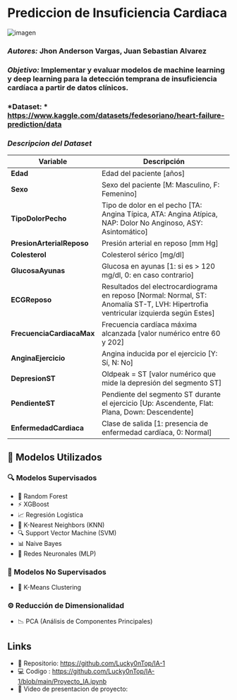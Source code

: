 # Prediccion de Insuficiencia Cardiaca
![imagen](https://api.parashospitals.com/uploads/2021/03/Prevention-of-Heart-Disease.png)

### *Autores:* Jhon Anderson Vargas, Juan Sebastian Alvarez
### *Objetivo:* Implementar y evaluar modelos de machine learning y deep learning para la detección temprana de insuficiencia cardíaca a partir de datos clínicos.
### *Dataset: * https://www.kaggle.com/datasets/fedesoriano/heart-failure-prediction/data
### *Descripcion del Dataset*
| Variable              | Descripción                                                                                                                                 |
|-----------------------|---------------------------------------------------------------------------------------------------------------------------------------------|
| **Edad**              | Edad del paciente [años]                                                                                                                   |
| **Sexo**              | Sexo del paciente [M: Masculino, F: Femenino]                                                                                               |
| **TipoDolorPecho**    | Tipo de dolor en el pecho [TA: Angina Típica, ATA: Angina Atípica, NAP: Dolor No Anginoso, ASY: Asintomático]                              |
| **PresionArterialReposo** | Presión arterial en reposo [mm Hg]                                                                                                 |
| **Colesterol**        | Colesterol sérico [mg/dl]                                                                                                                   |
| **GlucosaAyunas**     | Glucosa en ayunas [1: si es > 120 mg/dl, 0: en caso contrario]                                                                             |
| **ECGReposo**         | Resultados del electrocardiograma en reposo [Normal: Normal, ST: Anomalía ST-T, LVH: Hipertrofia ventricular izquierda según Estes]        |
| **FrecuenciaCardiacaMax** | Frecuencia cardíaca máxima alcanzada [valor numérico entre 60 y 202]                                                             |
| **AnginaEjercicio**   | Angina inducida por el ejercicio [Y: Sí, N: No]                                                                                            |
| **DepresionST**       | Oldpeak = ST [valor numérico que mide la depresión del segmento ST]                                                                       |
| **PendienteST**       | Pendiente del segmento ST durante el ejercicio [Up: Ascendente, Flat: Plana, Down: Descendente]                                           |
| **EnfermedadCardiaca**| Clase de salida [1: presencia de enfermedad cardíaca, 0: Normal]                                                                           |

## 🧠 Modelos Utilizados

### 🔍 Modelos Supervisados

- 🌳 Random Forest  
- ⚡ XGBoost  
- 📈 Regresión Logística  
- 🧭 K-Nearest Neighbors (KNN)  
- 🔍 Support Vector Machine (SVM)  
- 📊 Naive Bayes  
- 🧠 Redes Neuronales (MLP)

### 🧪 Modelos No Supervisados

- 🧬 K-Means Clustering

### ⚙️ Reducción de Dimensionalidad

- 📉 PCA (Análisis de Componentes Principales)

## Links 

- 📁 Repositorio: https://github.com/Lucky0nTop/IA-1
- 💻 Codigo : https://github.com/Lucky0nTop/IA-1/blob/main/Proyecto_IA.ipynb
- 🎥 Video de presentacion de proyecto:
